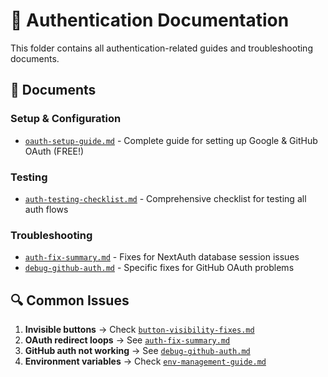 # 🔐 Authentication Documentation

This folder contains all authentication-related guides and troubleshooting documents.

## 📄 Documents

### Setup & Configuration
- [`oauth-setup-guide.md`](./oauth-setup-guide.md) - Complete guide for setting up Google & GitHub OAuth (FREE!)

### Testing
- [`auth-testing-checklist.md`](./auth-testing-checklist.md) - Comprehensive checklist for testing all auth flows

### Troubleshooting
- [`auth-fix-summary.md`](./auth-fix-summary.md) - Fixes for NextAuth database session issues
- [`debug-github-auth.md`](./debug-github-auth.md) - Specific fixes for GitHub OAuth problems

## 🔍 Common Issues

1. **Invisible buttons** → Check [`button-visibility-fixes.md`](../ui/button-visibility-fixes.md)
2. **OAuth redirect loops** → See [`auth-fix-summary.md`](./auth-fix-summary.md)
3. **GitHub auth not working** → See [`debug-github-auth.md`](./debug-github-auth.md)
4. **Environment variables** → Check [`env-management-guide.md`](../development/env-management-guide.md)